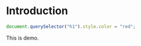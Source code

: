 # Introduction

<style>
.markdown-section {
    overflow: initial!important
}
.honkit-plugin-sandpack {
    width: calc(100% + 200px);
    margin: 0 0 0 -100px;
    background: #EECE34;
}
</style>

<!-- sandpack:{
  "files": {
    "/src/index.js": {
      "path": "src/index.js"
    },
    "/index.html": {
      "path": "src/index.html"
    }
  },
  "entry": "index.html",
  "dependencies": {
    "uuid": "latest"
  }
} -->
```js
document.querySelector("h1").style.color = "red";
```

This is demo.
